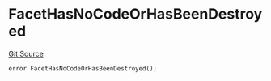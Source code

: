 # FacetHasNoCodeOrHasBeenDestroyed
[Git Source](https://github.com/thrackle-io/tron/blob/5bfb84a51be01d9a959b76979e9b34e41875da67/src/protocol/economic/ruleProcessor/RuleProcessorDiamond.sol)


```solidity
error FacetHasNoCodeOrHasBeenDestroyed();
```

